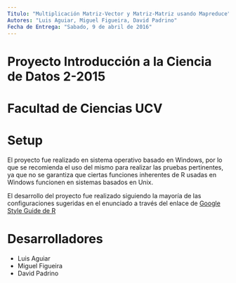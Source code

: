 ```yaml
---
Titulo: "Multiplicación Matriz-Vector y Matriz-Matriz usando Mapreduce"
Autores: "Luis Aguiar, Miguel Figueira, David Padrino"
Fecha de Entrega: "Sabado, 9 de abril de 2016"
---
```

# Proyecto Introducción a la Ciencia de Datos 2-2015
# Facultad de Ciencias UCV

# Setup
El proyecto fue realizado en sistema operativo basado en Windows, por lo que se recomienda el uso del mismo para realizar las pruebas pertinentes, ya que no se garantiza que ciertas funciones inherentes de R usadas en Windows funcionen en sistemas basados en Unix.

El desarrollo del proyecto fue realizado siguiendo la mayoría de las configuraciones sugeridas en el enunciado a través del enlace de [Google Style Guide de R](https://google.github.io/styleguide/Rguide.xml)


# Desarrolladores

- Luis Aguiar
- Miguel Figueira
- David Padrino
